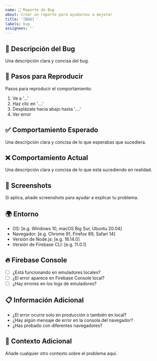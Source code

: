 ```yaml
---
name: 🐛 Reporte de Bug
about: Crear un reporte para ayudarnos a mejorar
title: '[BUG] '
labels: bug
assignees: ''
---
```


## 🐛 Descripción del Bug
Una descripción clara y concisa del bug.

## 🔄 Pasos para Reproducir
Pasos para reproducir el comportamiento:
1. Ve a '...'
2. Haz clic en '....'
3. Desplázate hacia abajo hasta '....'
4. Ver error

## ✅ Comportamiento Esperado
Una descripción clara y concisa de lo que esperabas que sucediera.

## ❌ Comportamiento Actual
Una descripción clara y concisa de lo que está sucediendo en realidad.

## 📸 Screenshots
Si aplica, añade screenshots para ayudar a explicar tu problema.

## 🌍 Entorno
- OS: [e.g. Windows 10, macOS Big Sur, Ubuntu 20.04]
- Navegador: [e.g. Chrome 91, Firefox 89, Safari 14]
- Versión de Node.js: [e.g. 16.14.0]
- Versión de Firebase CLI: [e.g. 11.0.1]

## 🔥 Firebase Console
- [ ] ¿Está funcionando en emuladores locales?
- [ ] ¿El error aparece en Firebase Console local?
- [ ] ¿Hay errores en los logs de emuladores?

## 📋 Información Adicional
- ¿El error ocurre solo en producción o también en local?
- ¿Hay algún mensaje de error en la consola del navegador?
- ¿Has probado con diferentes navegadores?

## 🔗 Contexto Adicional
Añade cualquier otro contexto sobre el problema aquí.
